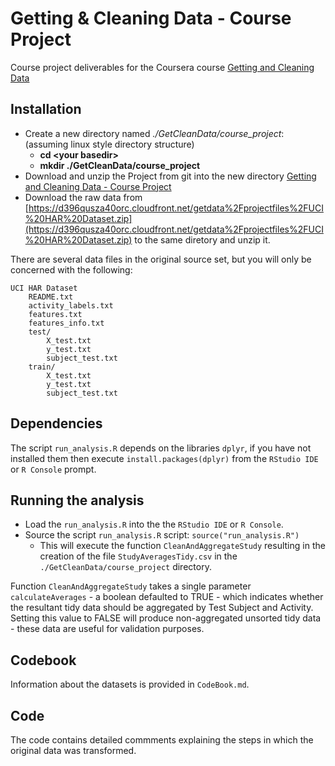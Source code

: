Getting & Cleaning Data - Course Project
========================================

Course project deliverables for the Coursera course [Getting and Cleaning Data](https://www.coursera.org/course/getdata)

## Installation
* Create a new directory named *./GetCleanData/course_project*: (assuming linux style directory structure)
	* **cd &lt;your basedir&gt;**
	* **mkdir ./GetCleanData/course_project**	
* Download and unzip the Project from git into the new directory [Getting and Cleaning Data - Course Project](https://github.com/michaelm-porch/get_clean_data-course_project)
* Download the raw data from [https://d396qusza40orc.cloudfront.net/getdata%2Fprojectfiles%2FUCI%20HAR%20Dataset.zip](https://d396qusza40orc.cloudfront.net/getdata%2Fprojectfiles%2FUCI%20HAR%20Dataset.zip) to the same diretory and unzip it.

There are several data files in the original source set, but you will only be concerned with the following:
 
	UCI HAR Dataset
		README.txt
		activity_labels.txt
		features.txt
		features_info.txt
		test/
			X_test.txt
			y_test.txt
			subject_test.txt
		train/
			X_test.txt
			y_test.txt
			subject_test.txt


## Dependencies
The script `run_analysis.R` depends on the libraries `dplyr`, if you have not installed them then execute `install.packages(dplyr)` from the `RStudio IDE` or `R Console` prompt.
    
## Running the analysis     
* Load the `run_analysis.R` into the the `RStudio IDE` or `R Console`. 
* Source the script `run_analysis.R` script: `source("run_analysis.R")`
	* This will execute the function `CleanAndAggregateStudy` resulting in the creation of the file `StudyAveragesTidy.csv` in the `./GetCleanData/course_project` directory.

Function `CleanAndAggregateStudy` takes a single parameter `calculateAverages` - a boolean defaulted to TRUE - which indicates whether the resultant tidy data should be aggregated by Test Subject and Activity. Setting this value to FALSE will produce non-aggregated unsorted tidy data - these data are useful for validation purposes.

## Codebook
Information about the datasets is provided in `CodeBook.md`.     

## Code 
The code contains detailed commments explaining the steps in which the original data was transformed.

